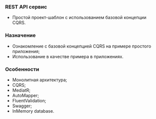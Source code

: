 ### REST API сервис 
* Простой проект-шаблон c использованием базовой концепции CQRS.
### Назначение
* Ознакомление с базовой концепцией CQRS на примере простого приложения;
* Использование в качестве примера в приложениях.
### Особенности
* Монолитная архитектура;
* CQRS;
* MediatR;
* AutoMapper;
* FluentValidation;
* Swagger;
* InMemory database.